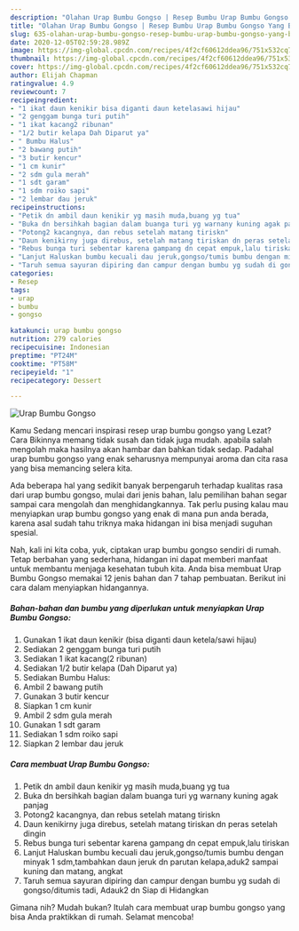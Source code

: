 ```yaml
---
description: "Olahan Urap Bumbu Gongso | Resep Bumbu Urap Bumbu Gongso Yang Bisa Manjain Lidah"
title: "Olahan Urap Bumbu Gongso | Resep Bumbu Urap Bumbu Gongso Yang Bisa Manjain Lidah"
slug: 635-olahan-urap-bumbu-gongso-resep-bumbu-urap-bumbu-gongso-yang-bisa-manjain-lidah
date: 2020-12-05T02:59:28.989Z
image: https://img-global.cpcdn.com/recipes/4f2cf60612ddea96/751x532cq70/urap-bumbu-gongso-foto-resep-utama.jpg
thumbnail: https://img-global.cpcdn.com/recipes/4f2cf60612ddea96/751x532cq70/urap-bumbu-gongso-foto-resep-utama.jpg
cover: https://img-global.cpcdn.com/recipes/4f2cf60612ddea96/751x532cq70/urap-bumbu-gongso-foto-resep-utama.jpg
author: Elijah Chapman
ratingvalue: 4.9
reviewcount: 7
recipeingredient:
- "1 ikat daun kenikir bisa diganti daun ketelasawi hijau"
- "2 genggam bunga turi putih"
- "1 ikat kacang2 ribunan"
- "1/2 butir kelapa Dah Diparut ya"
- " Bumbu Halus"
- "2 bawang putih"
- "3 butir kencur"
- "1 cm kunir"
- "2 sdm gula merah"
- "1 sdt garam"
- "1 sdm roiko sapi"
- "2 lembar dau jeruk"
recipeinstructions:
- "Petik dn ambil daun kenikir yg masih muda,buang yg tua"
- "Buka dn bersihkah bagian dalam buanga turi yg warnany kuning agak panjag"
- "Potong2 kacangnya, dan rebus setelah matang tiriskn"
- "Daun kenikirny juga direbus, setelah matang tiriskan dn peras setelah dingin"
- "Rebus bunga turi sebentar karena gampang dn cepat empuk,lalu tiriskan"
- "Lanjut Haluskan bumbu kecuali dau jeruk,gongso/tumis bumbu dengan minyak 1 sdm,tambahkan daun jeruk dn parutan kelapa,aduk2 sampai kuning dan matang, angkat"
- "Taruh semua sayuran dipiring dan campur dengan bumbu yg sudah di gongso/ditumis tadi, Adauk2 dn Siap di Hidangkan"
categories:
- Resep
tags:
- urap
- bumbu
- gongso

katakunci: urap bumbu gongso 
nutrition: 279 calories
recipecuisine: Indonesian
preptime: "PT24M"
cooktime: "PT58M"
recipeyield: "1"
recipecategory: Dessert

---
```



![Urap Bumbu Gongso](https://img-global.cpcdn.com/recipes/4f2cf60612ddea96/751x532cq70/urap-bumbu-gongso-foto-resep-utama.jpg)

Kamu Sedang mencari inspirasi resep urap bumbu gongso yang Lezat? Cara Bikinnya memang tidak susah dan tidak juga mudah. apabila salah mengolah maka hasilnya akan hambar dan bahkan tidak sedap. Padahal urap bumbu gongso yang enak seharusnya mempunyai aroma dan cita rasa yang bisa memancing selera kita.



Ada beberapa hal yang sedikit banyak berpengaruh terhadap kualitas rasa dari urap bumbu gongso, mulai dari jenis bahan, lalu pemilihan bahan segar sampai cara mengolah dan menghidangkannya. Tak perlu pusing kalau mau menyiapkan urap bumbu gongso yang enak di mana pun anda berada, karena asal sudah tahu triknya maka hidangan ini bisa menjadi suguhan spesial.


Nah, kali ini kita coba, yuk, ciptakan urap bumbu gongso sendiri di rumah. Tetap berbahan yang sederhana, hidangan ini dapat memberi manfaat untuk membantu menjaga kesehatan tubuh kita. Anda bisa membuat Urap Bumbu Gongso memakai 12 jenis bahan dan 7 tahap pembuatan. Berikut ini cara dalam menyiapkan hidangannya.

<!--inarticleads1-->

##### Bahan-bahan dan bumbu yang diperlukan untuk menyiapkan Urap Bumbu Gongso:

1. Gunakan 1 ikat daun kenikir (bisa diganti daun ketela/sawi hijau)
1. Sediakan 2 genggam bunga turi putih
1. Sediakan 1 ikat kacang(2 ribunan)
1. Sediakan 1/2 butir kelapa (Dah Diparut ya)
1. Sediakan  Bumbu Halus:
1. Ambil 2 bawang putih
1. Gunakan 3 butir kencur
1. Siapkan 1 cm kunir
1. Ambil 2 sdm gula merah
1. Gunakan 1 sdt garam
1. Sediakan 1 sdm roiko sapi
1. Siapkan 2 lembar dau jeruk




<!--inarticleads2-->

##### Cara membuat Urap Bumbu Gongso:

1. Petik dn ambil daun kenikir yg masih muda,buang yg tua
1. Buka dn bersihkah bagian dalam buanga turi yg warnany kuning agak panjag
1. Potong2 kacangnya, dan rebus setelah matang tiriskn
1. Daun kenikirny juga direbus, setelah matang tiriskan dn peras setelah dingin
1. Rebus bunga turi sebentar karena gampang dn cepat empuk,lalu tiriskan
1. Lanjut Haluskan bumbu kecuali dau jeruk,gongso/tumis bumbu dengan minyak 1 sdm,tambahkan daun jeruk dn parutan kelapa,aduk2 sampai kuning dan matang, angkat
1. Taruh semua sayuran dipiring dan campur dengan bumbu yg sudah di gongso/ditumis tadi, Adauk2 dn Siap di Hidangkan




Gimana nih? Mudah bukan? Itulah cara membuat urap bumbu gongso yang bisa Anda praktikkan di rumah. Selamat mencoba!
